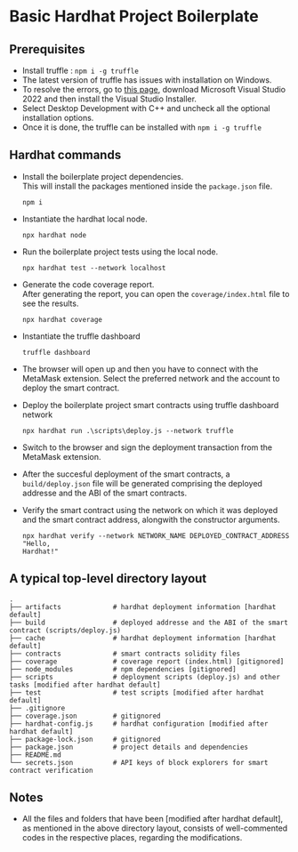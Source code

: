 # Basic Hardhat Project Boilerplate

## Prerequisites

- Install truffle : `npm i -g truffle`
- The latest version of truffle has issues with installation on Windows.
- To resolve the errors, go to [this page](https://visualstudio.microsoft.com/thank-you-downloading-visual-studio/?sku=Community&channel=Release&version=VS2022&source=VSLandingPage&cid=2030&passive=false), download Microsoft Visual Studio 2022 and then install the Visual Studio Installer.
- Select Desktop Development with C++ and uncheck all the optional installation options.
- Once it is done, the truffle can be installed with `npm i -g truffle`

## Hardhat commands

- Install the boilerplate project dependencies. \
  This will install the packages mentioned inside the `package.json` file.

  ```shell
  npm i
  ```

- Instantiate the hardhat local node.

  ```shell
  npx hardhat node
  ```

- Run the boilerplate project tests using the local node.

  ```shell
  npx hardhat test --network localhost
  ```

- Generate the code coverage report. \
  After generating the report, you can open the `coverage/index.html` file to see the results.

  ```shell
  npx hardhat coverage
  ```

- Instantiate the truffle dashboard

  ```shell
  truffle dashboard
  ```

- The browser will open up and then you have to connect with the MetaMask extension. Select the preferred network and the account to deploy the smart contract.

- Deploy the boilerplate project smart contracts using truffle dashboard network

  ```shell
  npx hardhat run .\scripts\deploy.js --network truffle
  ```

- Switch to the browser and sign the deployment transaction from the MetaMask extension.

- After the succesful deployment of the smart contracts, a `build/deploy.json` file will be generated comprising the deployed addresse and the ABI of the smart contracts.

- Verify the smart contract using the network on which it was deployed and the smart contract address, alongwith the constructor arguments.

  ```shell
  npx hardhat verify --network NETWORK_NAME DEPLOYED_CONTRACT_ADDRESS "Hello,
  Hardhat!"
  ```

## A typical top-level directory layout

```shell
.
├── artifacts             # hardhat deployment information [hardhat default]
├── build                 # deployed addresse and the ABI of the smart contract (scripts/deploy.js)
├── cache                 # hardhat deployment information [hardhat default]
├── contracts             # smart contracts solidity files
├── coverage              # coverage report (index.html) [gitignored]
├── node_modules          # npm dependencies [gitignored]
├── scripts               # deployment scripts (deploy.js) and other tasks [modified after hardhat default]
├── test                  # test scripts [modified after hardhat default]
├── .gitignore
├── coverage.json         # gitignored
├── hardhat-config.js     # hardhat configuration [modified after hardhat default]
├── package-lock.json     # gitignored
├── package.json          # project details and dependencies
├── README.md
└── secrets.json          # API keys of block explorers for smart contract verification
```

## Notes

- All the files and folders that have been [modified after hardhat default], as mentioned in the above directory layout, consists of well-commented codes in the respective places, regarding the modifications.
